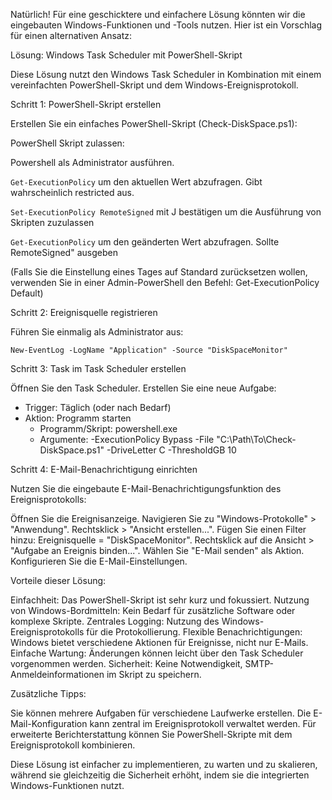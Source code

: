 Natürlich! Für eine geschicktere und einfachere Lösung könnten wir die eingebauten Windows-Funktionen und -Tools nutzen. Hier ist ein Vorschlag für einen alternativen Ansatz:

Lösung: Windows Task Scheduler mit PowerShell-Skript

Diese Lösung nutzt den Windows Task Scheduler in Kombination mit einem vereinfachten PowerShell-Skript und dem Windows-Ereignisprotokoll.

Schritt 1: PowerShell-Skript erstellen

Erstellen Sie ein einfaches PowerShell-Skript (Check-DiskSpace.ps1):

PowerShell Skript zulassen: 


Powershell als Administrator ausführen.

`Get-ExecutionPolicy` um den aktuellen Wert abzufragen. Gibt wahrscheinlich restricted aus.

`Set-ExecutionPolicy RemoteSigned` mit J bestätigen um die Ausführung von Skripten zuzulassen

`Get-ExecutionPolicy` um den geänderten Wert abzufragen. Sollte RemoteSigned" ausgeben

(Falls Sie die Einstellung eines Tages auf Standard zurücksetzen wollen, verwenden Sie in einer Admin-PowerShell den Befehl: Get-ExecutionPolicy Default)

Schritt 2: Ereignisquelle registrieren

Führen Sie einmalig als Administrator aus:

`New-EventLog -LogName "Application" -Source "DiskSpaceMonitor"`

Schritt 3: Task im Task Scheduler erstellen

Öffnen Sie den Task Scheduler.
Erstellen Sie eine neue Aufgabe:
   - Trigger: Täglich (oder nach Bedarf)
   - Aktion: Programm starten
     - Programm/Skript: powershell.exe
     - Argumente: -ExecutionPolicy Bypass -File "C:\Path\To\Check-DiskSpace.ps1" -DriveLetter C -ThresholdGB 10

Schritt 4: E-Mail-Benachrichtigung einrichten

Nutzen Sie die eingebaute E-Mail-Benachrichtigungsfunktion des Ereignisprotokolls:

Öffnen Sie die Ereignisanzeige.
Navigieren Sie zu "Windows-Protokolle" > "Anwendung".
Rechtsklick > "Ansicht erstellen...".
Fügen Sie einen Filter hinzu: Ereignisquelle = "DiskSpaceMonitor".
Rechtsklick auf die Ansicht > "Aufgabe an Ereignis binden...".
Wählen Sie "E-Mail senden" als Aktion.
Konfigurieren Sie die E-Mail-Einstellungen.

Vorteile dieser Lösung:

Einfachheit: Das PowerShell-Skript ist sehr kurz und fokussiert.
Nutzung von Windows-Bordmitteln: Kein Bedarf für zusätzliche Software oder komplexe Skripte.
Zentrales Logging: Nutzung des Windows-Ereignisprotokolls für die Protokollierung.
Flexible Benachrichtigungen: Windows bietet verschiedene Aktionen für Ereignisse, nicht nur E-Mails.
Einfache Wartung: Änderungen können leicht über den Task Scheduler vorgenommen werden.
Sicherheit: Keine Notwendigkeit, SMTP-Anmeldeinformationen im Skript zu speichern.

Zusätzliche Tipps:

Sie können mehrere Aufgaben für verschiedene Laufwerke erstellen.
Die E-Mail-Konfiguration kann zentral im Ereignisprotokoll verwaltet werden.
Für erweiterte Berichterstattung können Sie PowerShell-Skripte mit dem Ereignisprotokoll kombinieren.

Diese Lösung ist einfacher zu implementieren, zu warten und zu skalieren, während sie gleichzeitig die Sicherheit erhöht, indem sie die integrierten Windows-Funktionen nutzt.
